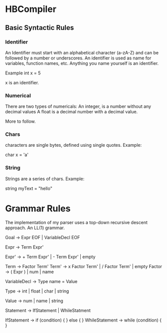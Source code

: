 # HBCompiler

## Basic Syntactic Rules

### Identifier
An Identifier must start with an alphabetical character (a-zA-Z) and can be followed by a number or underscores.
An identifier is used as name for variables, function names, etc. Anything you name yourself is an identifier.

Example
int x = 5

x is an identifier.

### Numerical
There are two types of numericals:
An integer, is a number without any decimal values
A float is a decimal number with a decimal value.

More to follow.

### Chars
characters are single bytes, defined using single quotes.
Example:

char x = 'a'
### String
Strings are a series of chars. 
Example:

string myText = "hello"

# Grammar Rules
The implementation of my parser uses a top-down recursive descent approach. An LL(1) grammar.

Goal -> Expr EOF
     | VariableDecl EOF

Expr -> Term Expr'

Expr' -> + Term Expr'
      | - Term Expr'
      | empty

Term -> Factor Term'
Term' -> x Factor Term'
       | / Factor Term'
       | empty
Factor -> ( Expr )
        | num
        | name

VariableDecl -> Type name = Value

Type -> int
     | float
     | char
     | string

Value -> num
       | name 
       | string


Statement -> IfStatement | WhileStatment

IfStatement -> if (condition) { } else { }
WhileStatement -> while (condition) { }


